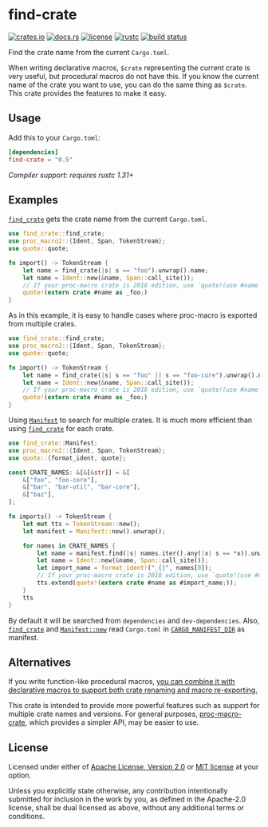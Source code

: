 # find-crate

[![crates.io](https://img.shields.io/crates/v/find-crate?style=flat-square&logo=rust)](https://crates.io/crates/find-crate)
[![docs.rs](https://img.shields.io/badge/docs.rs-find--crate-blue?style=flat-square)](https://docs.rs/find-crate)
[![license](https://img.shields.io/badge/license-Apache--2.0_OR_MIT-blue?style=flat-square)](#license)
[![rustc](https://img.shields.io/badge/rustc-1.31+-blue?style=flat-square&logo=rust)](https://www.rust-lang.org)
[![build status](https://img.shields.io/github/workflow/status/taiki-e/find-crate/CI/main?style=flat-square&logo=github)](https://github.com/taiki-e/find-crate/actions)

Find the crate name from the current `Cargo.toml`.

When writing declarative macros, `$crate` representing the current crate is
very useful, but procedural macros do not have this. If you know the current
name of the crate you want to use, you can do the same thing as `$crate`.
This crate provides the features to make it easy.

## Usage

Add this to your `Cargo.toml`:

```toml
[dependencies]
find-crate = "0.5"
```

*Compiler support: requires rustc 1.31+*

## Examples

[`find_crate`] gets the crate name from the current `Cargo.toml`.

```rust
use find_crate::find_crate;
use proc_macro2::{Ident, Span, TokenStream};
use quote::quote;

fn import() -> TokenStream {
    let name = find_crate(|s| s == "foo").unwrap().name;
    let name = Ident::new(&name, Span::call_site());
    // If your proc-macro crate is 2018 edition, use `quote!(use #name as _foo;)` instead.
    quote!(extern crate #name as _foo;)
}
```

As in this example, it is easy to handle cases where proc-macro is exported
from multiple crates.

```rust
use find_crate::find_crate;
use proc_macro2::{Ident, Span, TokenStream};
use quote::quote;

fn import() -> TokenStream {
    let name = find_crate(|s| s == "foo" || s == "foo-core").unwrap().name;
    let name = Ident::new(&name, Span::call_site());
    // If your proc-macro crate is 2018 edition, use `quote!(use #name as _foo;)` instead.
    quote!(extern crate #name as _foo;)
}
```

Using [`Manifest`] to search for multiple crates. It is much more efficient
than using [`find_crate`] for each crate.

```rust
use find_crate::Manifest;
use proc_macro2::{Ident, Span, TokenStream};
use quote::{format_ident, quote};

const CRATE_NAMES: &[&[&str]] = &[
    &["foo", "foo-core"],
    &["bar", "bar-util", "bar-core"],
    &["baz"],
];

fn imports() -> TokenStream {
    let mut tts = TokenStream::new();
    let manifest = Manifest::new().unwrap();

    for names in CRATE_NAMES {
        let name = manifest.find(|s| names.iter().any(|x| s == *x)).unwrap().name;
        let name = Ident::new(&name, Span::call_site());
        let import_name = format_ident!("_{}", names[0]);
        // If your proc-macro crate is 2018 edition, use `quote!(use #name as #import_name;)` instead.
        tts.extend(quote!(extern crate #name as #import_name;));
    }
    tts
}
```

By default it will be searched from `dependencies` and `dev-dependencies`.
Also, [`find_crate`] and [`Manifest::new`] read `Cargo.toml` in
[`CARGO_MANIFEST_DIR`] as manifest.

## Alternatives

If you write function-like procedural macros, [you can combine it with
declarative macros to support both crate renaming and macro
re-exporting.][rust-lang/futures-rs#2124]

This crate is intended to provide more powerful features such as support
for multiple crate names and versions. For general purposes,
[proc-macro-crate], which provides a simpler API, may be easier to use.

[`Manifest::new`]: https://docs.rs/find-crate/0.6/find_crate/struct.Manifest.html#method.new
[`Manifest`]: https://docs.rs/find-crate/0.6/find_crate/struct.Manifest.html
[`find_crate`]: https://docs.rs/find-crate/0.6/find_crate/fn.find_crate.html
[`CARGO_MANIFEST_DIR`]: https://doc.rust-lang.org/cargo/reference/environment-variables.html#environment-variables-cargo-sets-for-crates
[rust-lang/futures-rs#2124]: https://github.com/rust-lang/futures-rs/pull/2124
[proc-macro-crate]: https://github.com/bkchr/proc-macro-crate

## License

Licensed under either of [Apache License, Version 2.0](LICENSE-APACHE) or
[MIT license](LICENSE-MIT) at your option.

Unless you explicitly state otherwise, any contribution intentionally submitted
for inclusion in the work by you, as defined in the Apache-2.0 license, shall
be dual licensed as above, without any additional terms or conditions.
